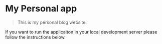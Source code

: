 # My Personal app

> This is my personal blog website.

If you want to run the applicaiton in your local development server please follow the instructions below.
